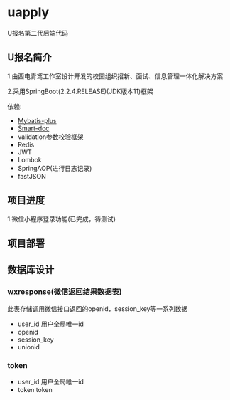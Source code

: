 # uapply
U报名第二代后端代码

## U报名简介

1.由西电青鸢工作室设计开发的校园组织招新、面试、信息管理一体化解决方案

2.采用SpringBoot(2.2.4.RELEASE)(JDK版本11)框架

依赖:
* [Mybatis-plus](https://mp.baomidou.com/guide/#%E7%89%B9%E6%80%A7)
* [Smart-doc](https://gitee.com/sunyurepository/smart-doc/wikis/Home?sort_id=1652800)
* validation参数校验框架
* Redis
* JWT
* Lombok
* SpringAOP(进行日志记录)
* fastJSON

## 项目进度

1.微信小程序登录功能(已完成，待测试)

## 项目部署

## 数据库设计

### wxresponse(微信返回结果数据表)

此表存储调用微信接口返回的openid，session_key等一系列数据
* user_id 用户全局唯一id
* openid
* session_key
* unionid

### token

* user_id 用户全局唯一id
* token token